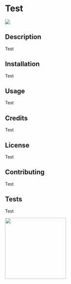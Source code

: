    
  # Test

  <img src="Test">

  ## Description 

  Test

  ## Installation

  Test

  ## Usage

  Test

  ## Credits

  Test

  ## License

  Test

  ## Contributing

  Test

  ## Tests

  Test

  <img src="https://avatars3.githubusercontent.com/u/383316?v=4" height="200" width="200">
  
  
